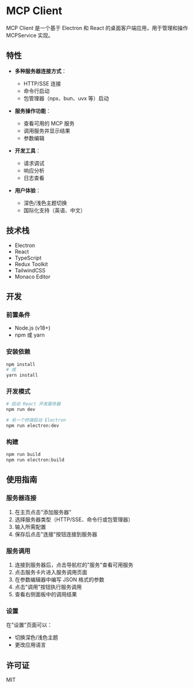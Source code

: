 # MCP Client

MCP Client 是一个基于 Electron 和 React 的桌面客户端应用，用于管理和操作 MCPService 实现。

## 特性

- **多种服务器连接方式**：
  - HTTP/SSE 连接
  - 命令行启动
  - 包管理器（npx、bun、uvx 等）启动

- **服务操作功能**：
  - 查看可用的 MCP 服务
  - 调用服务并显示结果
  - 参数编辑

- **开发工具**：
  - 请求调试
  - 响应分析
  - 日志查看

- **用户体验**：
  - 深色/浅色主题切换
  - 国际化支持（英语、中文）

## 技术栈

- Electron
- React
- TypeScript
- Redux Toolkit
- TailwindCSS
- Monaco Editor

## 开发

### 前置条件

- Node.js (v18+)
- npm 或 yarn

### 安装依赖

```bash
npm install
# 或
yarn install
```

### 开发模式

```bash
# 启动 React 开发服务器
npm run dev

# 另一个终端启动 Electron
npm run electron:dev
```

### 构建

```bash
npm run build
npm run electron:build
```

## 使用指南

### 服务器连接

1. 在主页点击"添加服务器"
2. 选择服务器类型（HTTP/SSE、命令行或包管理器）
3. 输入所需配置
4. 保存后点击"连接"按钮连接到服务器

### 服务调用

1. 连接到服务器后，点击导航栏的"服务"查看可用服务
2. 点击服务卡片进入服务调用页面
3. 在参数编辑器中编写 JSON 格式的参数
4. 点击"调用"按钮执行服务调用
5. 查看右侧面板中的调用结果

### 设置

在"设置"页面可以：
- 切换深色/浅色主题
- 更改应用语言

## 许可证

MIT
